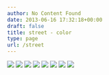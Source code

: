 ```yaml
---
author: No Content Found
date: 2013-06-16 17:32:18+00:00
draft: false
title: street - color
type: page
url: /street
---
```


![](Street-7.jpg)
![](Street-12.jpg)
![](Street-2.jpg)
![](20130601-R0010558.jpg)
![](20130601-R0010506.jpg)
![](20120601-GKAR6361.jpg)
![](IMG_3195.jpg)
![](20120119-IMG_2723.jpg)

